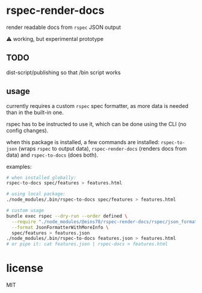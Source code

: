# rspec-render-docs

render readable docs from `rspec` JSON output

⚠️ working, but experimental prototype

## TODO

dist-script/publishing so that /bin script works

## usage

currently requires a custom `rspec` spec formatter,
as more data is needed than in the built-in one.

rspec has to be instructed to use it,
which can be done using the CLI (no config changes).

when this package is installed, a few commands
are installed: `rspec-to-json` (wraps `rspec` to output data),
`rspec-render-docs` (renders docs from data)
and `rspec-to-docs` (does both).

examples:

```sh
# when installed globally:
rspec-to-docs spec/features > features.html

# using local package:
./node_modules/.bin/rspec-to-docs spec/features > features.html

# custom usage
bundle exec rspec --dry-run --order defined \
  --require "./node_modules/@eins78/rspec-render-docs/rspec/json_formatter_with_more_info.rb" \
  --format JsonFormatterWithMoreInfo \
  spec/features > features.json
./node_modules/.bin/rspec-to-docs features.json > features.html
# or pipe it: cat features.json | rspec-docs > features.html
```

# license

MIT
